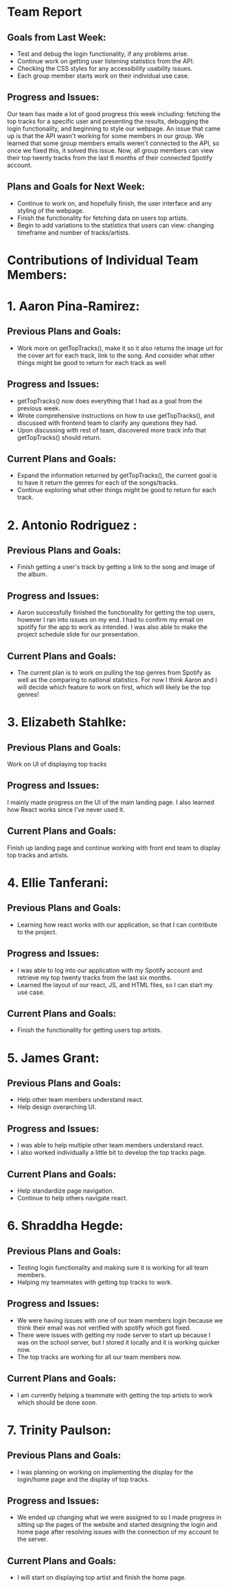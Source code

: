 # Team Report
## Goals from Last Week:
- Test and debug the login functionality, if any problems arise. 
- Continue work on getting user listening statistics from the API.
- Checking the CSS styles for any accessibility usability issues. 
- Each group member starts work on their individual use case.
## Progress and Issues:
Our team has made a lot of good progress this week including: fetching the top tracks for a specific user and presenting the results, debugging the login functionality, and beginning to style our webpage. An issue that came up is that the API wasn't working for some members in our group. We learned that some group members emails weren't connected to the API, so once we fixed this, it solved this issue. Now, all group members can view their top twenty tracks from the last 6 months of their connected Spotify account.
## Plans and Goals for Next Week:
- Continue to work on, and hopefully finish, the user interface and any styling of the webpage.
- Finish the functionality for fetching data on users top artists.
- Begin to add variations to the statistics that users can view: changing timeframe and number of tracks/artists.

# Contributions of Individual Team Members:
# 1. Aaron Pina-Ramirez:
## Previous Plans and Goals:
- Work more on getTopTracks(), make it so it also returns the image url for the cover art for each track, link to the song. And consider what other things might be good to return for each track as well

## Progress and Issues:
- getTopTracks() now does everything that I had as a goal from the previous week.
- Wrote comprehensive instructions on how to use getTopTracks(), and discussed with frontend team to clarify any questions they had.
- Upon discussing with rest of team, discovered more track info that getTopTracks() should return. 

## Current Plans and Goals:
- Expand the information returned by getTopTracks(), the current goal is to have it return the genres for each of the songs/tracks.
- Continue exploring what other things might be good to return for each track.

# 2. Antonio Rodriguez :
## Previous Plans and Goals:
- Finish getting a user's track by getting a link to the song and image of the album.
## Progress and Issues:
- Aaron successfully finished the functionality for getting the top users, however I ran into issues on my end. I had to confirm my email on spotify for the app to work as intended. I was also able to make the project schedule slide for our presentation.
## Current Plans and Goals:
- The current plan is to work on pulling the top genres from Spotify as well as the comparing to national statistics. For now I think Aaron and I will decide which feature to work on first, which will likely be the top genres!

# 3. Elizabeth Stahlke:
## Previous Plans and Goals:
Work on UI of displaying top tracks
## Progress and Issues:
I mainly made progress on the UI of the main landing page. I also learned how React works since I've never used it.
## Current Plans and Goals:
Finish up landing page and continue working with front end team to display top tracks and artists.

# 4. Ellie Tanferani:
## Previous Plans and Goals:
- Learning how react works with our application, so that I can contribute to the project.
## Progress and Issues:
- I was able to log into our application with my Spotify account and retrieve my top twenty tracks from the last six months.
- Learned the layout of our react, JS, and HTML files, so I can start my use case.
## Current Plans and Goals:
- Finish the functionality for getting users top artists.

# 5. James Grant:
## Previous Plans and Goals:
- Help other team members understand react.
- Help design overarching UI.

## Progress and Issues:
- I was able to help multiple other team members understand react.
- I also worked individually a little bit to develop the top tracks page.

## Current Plans and Goals:
- Help standardize page navigation.
- Continue to help others navigate react.

# 6. Shraddha Hegde:
## Previous Plans and Goals:
- Testing login functionality and making sure it is working for all team members. 
- Helping my teammates with getting top tracks to work. 

## Progress and Issues:
- We were having issues with one of our team members login because we think their email was not verified with spotify which got fixed.
- There were issues with getting my node server to start up because I was on the school server, but I stored it locally and it is working quicker now. 
- The top tracks are working for all our team members now. 

## Current Plans and Goals:
- I am currently helping a teammate with getting the top artists to work which should be done soon.

# 7. Trinity Paulson:
## Previous Plans and Goals:
- I was planning on working on implementing the display for the login/home page and the display of top tracks.

## Progress and Issues:
- We ended up changing what we were assigned to so I made progress in sitting up the pages of the website and started designing the login and home page after resolving issues with the connection of my account to the server.

## Current Plans and Goals:
- I will start on displaying top artist and finish the home page.
